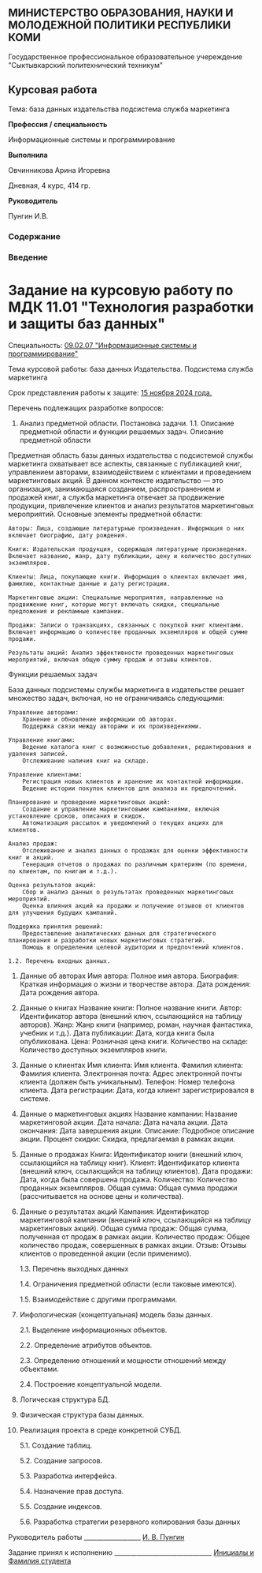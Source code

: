 ## МИНИСТЕРСТВО ОБРАЗОВАНИЯ, НАУКИ И МОЛОДЕЖНОЙ ПОЛИТИКИ РЕСПУБЛИКИ КОМИ

Государственное профессиональное образовательное учереждение "Сыктывкарский политехнический техникум"

## Курсовая работа

Тема: база данных издательства подсистема служба маркетинга

**Профессия / специальность** 

Информационные системы и программирование

**Выполнила**

Овчинникова Арина Игоревна 

Дневная, 4 курс, 414 гр.

**Руководитель**

Пунгин И.В.

### Содержание 

### Введение 


 # Задание на курсовую работу по МДК 11.01 "Технология разработки и защиты баз данных"

[comment]: # (Комментарий: задание на курсовую работу заполняется студентом самостоятельно на основе темы его работы, изучаемых вопросов, срока представления работы к защите)

Специальность: <ins> 09.02.07 "Информационные системы и программирование"  </ins>

Тема курсовой работы: база данных Издательства. Подсистема служба маркетинга

Срок представления работы к защите: <ins> 15 ноября 2024 года. </ins>

Перечень подлежащих разработке вопросов:

[comment]: # (Комментарий: перечень вопросов перерабатывается студентом исходя из его темы)
1. Анализ предметной области. Постановка задачи.
1.1. Описание предметной области и функции решаемых задач.
Описание предметной области

Предметная область базы данных издательства с подсистемой службы маркетинга охватывает все аспекты, связанные с публикацией книг, управлением авторами, взаимодействием с клиентами и проведением маркетинговых акций. В данном контексте издательство — это организация, занимающаяся созданием, распространением и продажей книг, а служба маркетинга отвечает за продвижение продукции, привлечение клиентов и анализ результатов маркетинговых мероприятий.
Основные элементы предметной области:

    Авторы: Лица, создающие литературные произведения. Информация о них включает биографию, дату рождения.

    Книги: Издательская продукция, содержащая литературные произведения. Включает название, жанр, дату публикации, цену и количество доступных экземпляров.

    Клиенты: Лица, покупающие книги. Информация о клиентах включает имя, фамилию, контактные данные и дату регистрации.

    Маркетинговые акции: Специальные мероприятия, направленные на продвижение книг, которые могут включать скидки, специальные предложения и рекламные кампании.

    Продажи: Записи о транзакциях, связанных с покупкой книг клиентами. Включает информацию о количестве проданных экземпляров и общей сумме продажи.

    Результаты акций: Анализ эффективности проведенных маркетинговых мероприятий, включая общую сумму продаж и отзывы клиентов.

Функции решаемых задач

База данных подсистемы службы маркетинга в издательстве решает множество задач, включая, но не ограничиваясь следующими:

    Управление авторами:
        Хранение и обновление информации об авторах.
        Поддержка связи между авторами и их произведениями.

    Управление книгами:
        Ведение каталога книг с возможностью добавления, редактирования и удаления записей.
        Отслеживание наличия книг на складе.

    Управление клиентами:
        Регистрация новых клиентов и хранение их контактной информации.
        Ведение истории покупок клиентов для анализа их предпочтений.

    Планирование и проведение маркетинговых акций:
        Создание и управление маркетинговыми кампаниями, включая установление сроков, описания и скидок.
        Автоматизация рассылок и уведомлений о текущих акциях для клиентов.

    Анализ продаж:
        Отслеживание и анализ данных о продажах для оценки эффективности книг и акций.
        Генерация отчетов о продажах по различным критериям (по времени, по клиентам, по книгам и т.д.).

    Оценка результатов акций:
        Сбор и анализ данных о результатах проведенных маркетинговых мероприятий.
        Оценка влияния акций на продажи и получение отзывов от клиентов для улучшения будущих кампаний.

    Поддержка принятия решений:
        Предоставление аналитических данных для стратегического планирования и разработки новых маркетинговых стратегий.
        Помощь в определении целевой аудитории и предпочтений клиентов.

    1.2. Перечень входных данных.
1. Данные об авторах
    Имя автора: Полное имя автора.
    Биография: Краткая информация о жизни и творчестве автора.
    Дата рождения: Дата рождения автора.
   
2. Данные о книгах
    Название книги: Полное название книги.
    Автор: Идентификатор автора (внешний ключ, ссылающийся на таблицу авторов).
    Жанр: Жанр книги (например, роман, научная фантастика, учебник и т.д.).
    Дата публикации: Дата, когда книга была опубликована.
    Цена: Розничная цена книги.
    Количество на складе: Количество доступных экземпляров книги.

3. Данные о клиентах
    Имя клиента: Имя клиента.
    Фамилия клиента: Фамилия клиента.
    Электронная почта: Адрес электронной почты клиента (должен быть уникальным).
    Телефон: Номер телефона клиента.
    Дата регистрации: Дата, когда клиент зарегистрировался в системе.

4. Данные о маркетинговых акциях
    Название кампании: Название маркетинговой акции.
    Дата начала: Дата начала акции.
    Дата окончания: Дата завершения акции.
    Описание: Подробное описание акции.
    Процент скидки: Скидка, предлагаемая в рамках акции.

5. Данные о продажах
    Книга: Идентификатор книги (внешний ключ, ссылающийся на таблицу книг).
    Клиент: Идентификатор клиента (внешний ключ, ссылающийся на таблицу клиентов).
    Дата продажи: Дата, когда была совершена продажа.
    Количество: Количество проданных экземпляров.
    Общая сумма: Общая сумма продажи (рассчитывается на основе цены и количества).

6. Данные о результатах акций
    Кампания: Идентификатор маркетинговой кампании (внешний ключ, ссылающийся на таблицу маркетинговых акций).
    Общая сумма продаж: Общая сумма, полученная от продаж в рамках акции.
    Количество продаж: Общее количество продаж, совершенных в рамках акции.
    Отзыв: Отзывы клиентов о проведенной акции (если применимо).

    1.3. Перечень выходных данных

    1.4. Ограничения предметной области (если таковые имеются).

    1.5. Взаимодействие с другими программами.

3. Инфологическая (концептуальная) модель базы данных.

    2.1. Выделение информационных объектов.

    2.2. Определение атрибутов объектов.

    2.3. Определение отношений и мощности отношений между объектами.

    2.4. Построение концептуальной модели.

4. Логическая структура БД.

5. Физическая структура базы данных.

6. Реализация проекта в среде конкретной СУБД.

    5.1. Создание таблиц.

    5.2. Создание запросов.

    5.3. Разработка интерфейса.

    5.4. Назначение прав доступа.

    5.5. Создание индексов.

    5.6. Разработка стратегии резервного копирования базы данных


Руководитель работы __________________ <ins> И. В. Пунгин </ins>

Задание принял к исполнению _______________________________ <ins> Инициалы и Фамилия студента

[comment]: # (Комментарий: Инициалы и Фамилия студента должны быть заменены студентом на свои инициалы и фамилию.)
